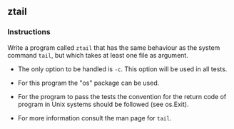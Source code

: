 ## ztail

### Instructions

Write a program called `ztail` that has the same behaviour as the system command `tail`, but which takes at least one file as argument.

-   The only option to be handled is `-c`. This option will be used in all tests.

-   For this program the "os" package can be used.

-   For the program to pass the tests the convention for the return code of program in Unix systems should be followed (see os.Exit).

-   For more information consult the man page for `tail`.
